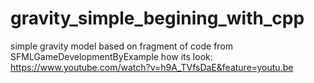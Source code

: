 # gravity_simple_begining_with_cpp
simple gravity model based on fragment of code from SFMLGameDevelopmentByExample
how its look: https://www.youtube.com/watch?v=h9A_TVfsDaE&feature=youtu.be

